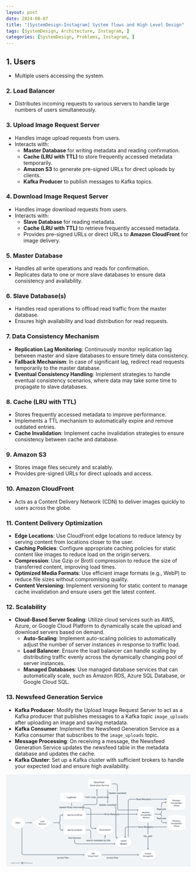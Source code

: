 ```yaml
---
layout: post
date: 2024-08-07
title: "[SystemDesign-Instagram] System flows and High Level Design"
tags: [SystemDesign, Architecture, Instagram, ]
categories: [SystemDesign, Problems, Instagram, ]
---
```



## 1. Users

- Multiple users accessing the system.

### 2. Load Balancer

- Distributes incoming requests to various servers to handle large numbers of users simultaneously.

### 3. Upload Image Request Server

- Handles image upload requests from users.
- Interacts with:
	- **Master Database** for writing metadata and reading confirmation.
	- **Cache (LRU with TTL)** to store frequently accessed metadata temporarily.
	- **Amazon S3** to generate pre-signed URLs for direct uploads by clients.
	- **Kafka Producer** to publish messages to Kafka topics.

### 4. Download Image Request Server

- Handles image download requests from users.
- Interacts with:
	- **Slave Database** for reading metadata.
	- **Cache (LRU with TTL)** to retrieve frequently accessed metadata.
	- Provides pre-signed URLs or direct URLs to **Amazon CloudFront** for image delivery.

### 5. Master Database

- Handles all write operations and reads for confirmation.
- Replicates data to one or more slave databases to ensure data consistency and availability.

### 6. Slave Database(s)

- Handles read operations to offload read traffic from the master database.
- Ensures high availability and load distribution for read requests.

### 7. Data Consistency Mechanism

- **Replication Lag Monitoring**: Continuously monitor replication lag between master and slave databases to ensure timely data consistency.
- **Fallback Mechanism**: In case of significant lag, redirect read requests temporarily to the master database.
- **Eventual Consistency Handling**: Implement strategies to handle eventual consistency scenarios, where data may take some time to propagate to slave databases.

### 8. Cache (LRU with TTL)

- Stores frequently accessed metadata to improve performance.
- Implements a TTL mechanism to automatically expire and remove outdated entries.
- **Cache Invalidation**: Implement cache invalidation strategies to ensure consistency between cache and database.

### 9. Amazon S3

- Stores image files securely and scalably.
- Provides pre-signed URLs for direct uploads and access.

### 10. Amazon CloudFront

- Acts as a Content Delivery Network (CDN) to deliver images quickly to users across the globe.

### 11. Content Delivery Optimization

- **Edge Locations**: Use CloudFront edge locations to reduce latency by serving content from locations closer to the user.
- **Caching Policies**: Configure appropriate caching policies for static content like images to reduce load on the origin servers.
- **Compression**: Use Gzip or Brotli compression to reduce the size of transferred content, improving load times.
- **Optimized Media Formats**: Use efficient image formats (e.g., WebP) to reduce file sizes without compromising quality.
- **Content Versioning**: Implement versioning for static content to manage cache invalidation and ensure users get the latest content.

### 12. Scalability

- **Cloud-Based Server Scaling**: Utilize cloud services such as AWS, Azure, or Google Cloud Platform to dynamically scale the upload and download servers based on demand.
	- **Auto-Scaling**: Implement auto-scaling policies to automatically adjust the number of server instances in response to traffic load.
	- **Load Balancer**: Ensure the load balancer can handle scaling by distributing traffic evenly across the dynamically changing pool of server instances.
	- **Managed Databases**: Use managed database services that can automatically scale, such as Amazon RDS, Azure SQL Database, or Google Cloud SQL.

### 13. Newsfeed Generation Service

- **Kafka Producer**: Modify the Upload Image Request Server to act as a Kafka producer that publishes messages to a Kafka topic `image_uploads` after uploading an image and saving metadata.
- **Kafka Consumer**: Implement the Newsfeed Generation Service as a Kafka consumer that subscribes to the `image_uploads` topic.
- **Message Processing**: On receiving a message, the Newsfeed Generation Service updates the newsfeed table in the metadata database and updates the cache.
- **Kafka Cluster**: Set up a Kafka cluster with sufficient brokers to handle your expected load and ensure high availability.

![0](/assets/img/2024-08-07-[SystemDesign-Instagram]-System-flows-and-High-Level-Design.md/0.png)

